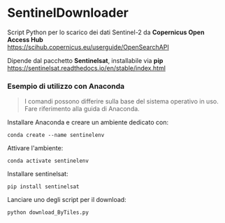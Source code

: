 # SentinelDownloader
Script Python per lo scarico dei dati Sentinel-2 da **Copernicus Open Access Hub**<br/>
https://scihub.copernicus.eu/userguide/OpenSearchAPI

Dipende dal pacchetto **Sentinelsat**, installabile via **pip**<br/>
https://sentinelsat.readthedocs.io/en/stable/index.html

### Esempio di utilizzo con Anaconda

>I comandi possono differire sulla base del sistema operativo in uso.<br/> 
>Fare riferimento alla guida di Anaconda.

Installare Anaconda e creare un ambiente dedicato con:
```
conda create --name sentinelenv
```

Attivare l'ambiente:
```
conda activate sentinelenv
```

Installare sentinelsat:
```
pip install sentinelsat
```

Lanciare uno degli script per il download:
```
python download_ByTiles.py
```
